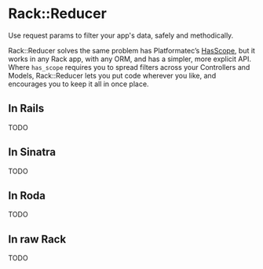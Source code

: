 Rack::Reducer
=============
Use request params to filter your app's data, safely and methodically.

Rack::Reducer solves the same problem has Platformatec’s
[HasScope](https://github.com/plataformatec/has_scope), but it works in any Rack app, with any ORM, and has a simpler, more explicit API. Where `has_scope` requires you to spread filters across your Controllers and Models, Rack::Reducer lets you put code wherever you like, and encourages you to keep it all in once place.

## In Rails
TODO

## In Sinatra
TODO

## In Roda
TODO

## In raw Rack
TODO
